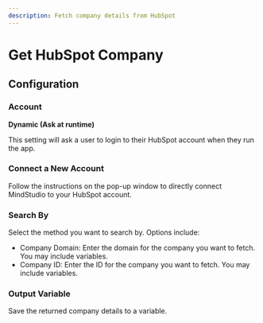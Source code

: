 ```yaml
---
description: Fetch company details from HubSpot
---
```


# Get HubSpot Company

## Configuration

### Account

**Dynamic (Ask at runtime)**

This setting will ask a user to login to their HubSpot account when they run the app.

### **Connect a New Account**

Follow the instructions on the pop-up window to directly connect MindStudio to your HubSpot account.

### Search By

Select the method you want to search by. Options include:

* Company Domain: Enter the domain for the company you want to fetch. You may include variables.
* Company ID: Enter the ID for the company you want to fetch. You may include variables.&#x20;

### Output Variable

Save the returned company details to a variable.&#x20;
